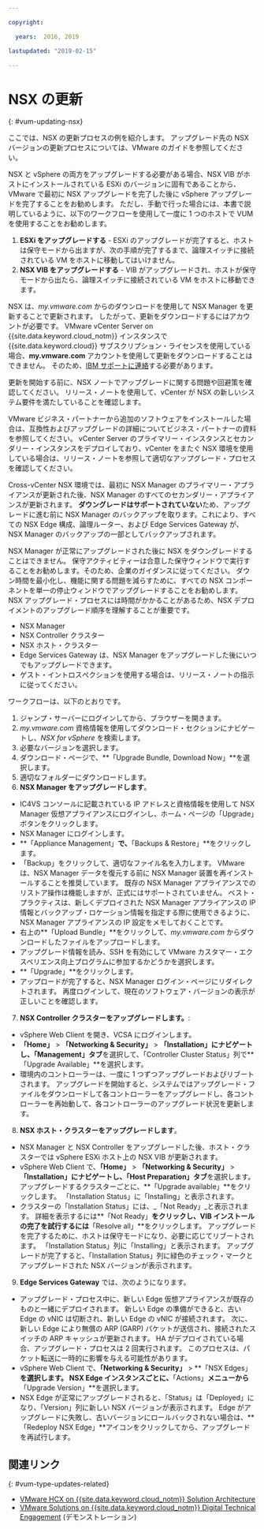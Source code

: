 ```yaml
---

copyright:

  years:  2016, 2019

lastupdated: "2019-02-15"

---
```


# NSX の更新
{: #vum-updating-nsx}

ここでは、NSX の更新プロセスの例を紹介します。 アップグレード先の NSX バージョンの更新プロセスについては、VMware のガイドを参照してください。

NSX と vSphere の両方をアップグレードする必要がある場合、NSX VIB がホストにインストールされている ESXi のバージョンに固有であることから、VMware で最初に NSX アップグレードを完了した後に vSphere アップグレードを完了することをお勧めします。 ただし、手動で行った場合には、本書で説明しているように、以下のワークフローを使用して一度に 1 つのホストで VUM を使用することをお勧めします。

1. **ESXi をアップグレードする** - ESXi のアップグレードが完了すると、ホストは保守モードから出ますが、次の手順が完了するまで、論理スイッチに接続されている VM をホストに移動してはいけません。
2. **NSX VIB をアップグレードする** - VIB がアップグレードされ、ホストが保守モードから出たら、論理スイッチに接続されている VM をホストに移動できます。

NSX は、_my.vmware.com_ からのダウンロードを使用して NSX Manager を更新することで更新されます。 したがって、更新をダウンロードするにはアカウントが必要です。 VMware vCenter Server on {{site.data.keyword.cloud_notm}} インスタンスで {{site.data.keyword.cloud}} サブスクリプション・ライセンスを使用している場合、**my.vmware.com** アカウントを使用して更新をダウンロードすることはできません。 そのため、[IBM サポートに連絡](/docs/services/vmwaresolutions/vmonic?topic=vmware-solutions-trbl_support)する必要があります。

更新を開始する前に、NSX ノートでアップグレードに関する問題や回避策を確認してください。 リリース・ノートを使用して、vCenter が NSX の新しいシステム要件を満たしていることを確認します。

VMware ビジネス・パートナーから追加のソフトウェアをインストールした場合は、互換性およびアップグレードの詳細についてビジネス・パートナーの資料を参照してください。 vCenter Server のプライマリー・インスタンスとセカンダリー・インスタンスをデプロイしており、vCenter をまたぐ NSX 環境を使用している場合は、リリース・ノートを参照して適切なアップグレード・プロセスを確認してください。

Cross-vCenter NSX 環境では、最初に NSX Manager のプライマリー・アプライアンスが更新された後、NSX Manager のすべてのセカンダリー・アプライアンスが更新されます。
**ダウングレードはサポートされていない**ため、アップグレードに進む前に NSX Manager のバックアップを取ります。これにより、すべての NSX Edge 構成、論理ルーター、および Edge Services Gateway が、NSX Manager のバックアップの一部としてバックアップされます。

NSX Manager が正常にアップグレードされた後に NSX をダウングレードすることはできません。 保守アクティビティーは合意した保守ウィンドウで実行することをお勧めします。そのため、企業のガイダンスに従ってください。 ダウン時間を最小化し、機能に関する問題を減らすために、すべての NSX コンポーネントを単一の停止ウィンドウでアップグレードすることをお勧めします。 NSX アップグレード・プロセスには時間がかかることがあるため、NSX デプロイメントのアップグレード順序を理解することが重要です。
* NSX Manager
* NSX Controller クラスター
* NSX ホスト・クラスター
* Edge Services Gateway は、NSX Manager をアップグレードした後にいつでもアップグレードできます。
* ゲスト・イントロスぺクションを使用する場合は、リリース・ノートの指示に従ってください。

ワークフローは、以下のとおりです。
1. ジャンプ・サーバーにログインしてから、ブラウザーを開きます。
2. _my.vmware.com_ 資格情報を使用してダウンロード・セクションにナビゲートし、_NSX for vSphere_ を検索します。
3. 必要なバージョンを選択します。
4. ダウンロード・ページで、**「Upgrade Bundle, Download Now」**を選択します。
5. 適切なフォルダーにダウンロードします。
6. **NSX Manager をアップグレードします**。
  - IC4VS コンソールに記載されている IP アドレスと資格情報を使用して NSX Manager 仮想アプライアンスにログインし、ホーム・ページの「Upgrade」ボタンをクリックします。
  - NSX Manager にログインします。
  - **「Appliance Management」**で、**「Backups & Restore」**をクリックします。
  - 「Backup」をクリックして、適切なファイル名を入力します。 VMware は、NSX Manager データを復元する前に NSX Manager 装置を再インストールすることを推奨しています。 既存の NSX Manager アプライアンスでのリストア操作は機能しますが、正式にはサポートされていません。 ベスト・プラクティスは、新しくデプロイされた NSX Manager アプライアンスの IP 情報とバックアップ・ロケーション情報を指定する際に使用できるように、NSX Manager アプライアンスの IP 設定をメモしておくことです。
  - 右上の**「Upload Bundle」**をクリックして、_my.vmware.com_ からダウンロードしたファイルをアップロードします。
  - アップグレード情報を読み、SSH を有効にして VMware カスタマー・エクスペリエンス向上プログラムに参加するかどうかを選択します。
  - **「Upgrade」**をクリックします。
  - アップロードが完了すると、NSX Manager ログイン・ページにリダイレクトされます。 再度ログインして、現在のソフトウェア・バージョンの表示が正しいことを確認します。
7. **NSX Controller クラスターをアップグレードします。**:
  - vSphere Web Client を開き、VCSA にログインします。
  - **「Home」** > **「Networking & Security」** > **「Installation」**にナビゲートし、**「Management」タブ**を選択して、「Controller Cluster Status」列で**「Upgrade Available」**を選択します。
  - 環境内のコントローラーは、一度に 1 つずつアップグレードおよびリブートされます。 アップグレードを開始すると、システムではアップグレード・ファイルをダウンロードして各コントローラーをアップグレードし、各コントローラーを再始動して、各コントローラーのアップグレード状況を更新します。
8. **NSX ホスト・クラスターをアップグレードします**。
  - NSX Manager と NSX Controller をアップグレードした後、ホスト・クラスターでは vSphere ESXi ホスト上の NSX VIB が更新されます。
  - vSphere Web Client で、**「Home」** > **「Networking & Security」** > **「Installation」**にナビゲートし、**「Host Preparation」タブ**を選択します。 アップグレードするクラスターごとに、**「Upgrade available」**をクリックします。 「Installation Status」に「Installing」と表示されます。
  - クラスターの「Installation Status」には、_「Not Ready」_と表示されます。 詳細を表示するには**「Not Ready」**をクリックし、VIB インストールの完了を試行するには**「Resolve all」**をクリックします。 アップグレードを完了するために、ホストは保守モードになり、必要に応じてリブートされます。 「Installation Status」列に「Installing」と表示されます。 アップグレードが完了すると、「Installation Status」列に緑色のチェック・マークとアップグレードされた NSX バージョンが表示されます。
9. **Edge Services Gateway** では、次のようになります。
  - アップグレード・プロセス中に、新しい Edge 仮想アプライアンスが既存のものと一緒にデプロイされます。 新しい Edge の準備ができると、古い Edge の vNIC は切断され、新しい Edge の vNIC が接続されます。 次に、新しい Edge により無償の ARP (GARP) パケットが送信され、接続されたスイッチの ARP キャッシュが更新されます。 HA がデプロイされている場合、アップグレード・プロセスは 2 回実行されます。 このプロセスは、パケット転送に一時的に影響を与える可能性があります。
  - vSphere Web Client で、**「Networking & Security」** > **「NSX Edges」**を選択します。 NSX Edge インスタンスごとに、**「Actions」**メニューから**「Upgrade Version」**を選択します。
  - NSX Edge が正常にアップグレードされると、「Status」は「Deployed」になり、「Version」列に新しい NSX バージョンが表示されます。 Edge がアップグレードに失敗し、古いバージョンにロールバックされない場合は、**「Redeploy NSX Edge」**アイコンをクリックしてから、アップグレードを再試行します。

## 関連リンク
{: #vum-type-updates-related}

* [VMware HCX on {{site.data.keyword.cloud_notm}} Solution Architecture](https://www.ibm.com/cloud/garage/files/HCX_Architecture_Design.pdf)
* [VMware Solutions on {{site.data.keyword.cloud_notm}} Digital Technical Engagement](https://ibm-dte.mybluemix.net/ibm-vmware) (デモンストレーション)
